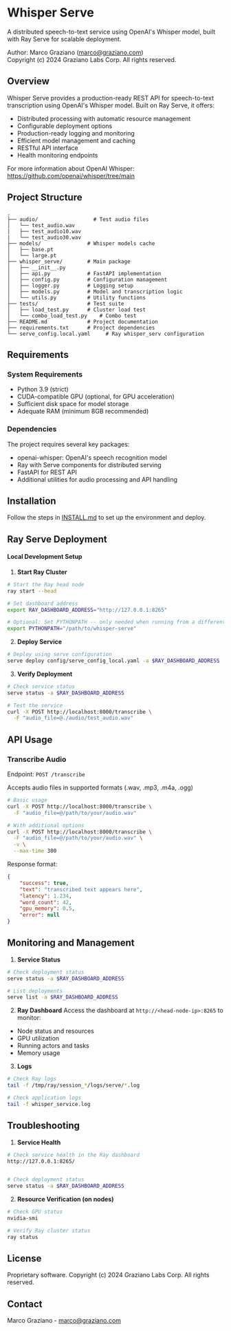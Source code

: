 # Whisper Serve

A distributed speech-to-text service using OpenAI's Whisper model, built with Ray Serve for scalable deployment.

Author: Marco Graziano (marco@graziano.com)  
Copyright (c) 2024 Graziano Labs Corp. All rights reserved.

## Overview

Whisper Serve provides a production-ready REST API for speech-to-text transcription using OpenAI's Whisper model. Built on Ray Serve, it offers:
- Distributed processing with automatic resource management
- Configurable deployment options
- Production-ready logging and monitoring
- Efficient model management and caching
- RESTful API interface
- Health monitoring endpoints

For more information about OpenAI Whisper:
https://github.com/openai/whisper/tree/main

## Project Structure

```
.
├── audio/                  # Test audio files
│   └── test_audio.wav
|   ├── test_audio10.wav
|   └── test_audio30.wav 
├── models/               # Whisper models cache 
│   ├── base.pt           
│   └── large.pt         
├── whisper_serve/        # Main package
│   ├── __init__.py
│   ├── api.py            # FastAPI implementation
│   ├── config.py         # Configuration management
│   ├── logger.py         # Logging setup
│   ├── models.py         # Model and transcription logic
│   └── utils.py          # Utility functions
├── tests/                # Test suite
│   ├── load_test.py      # Cluster load test
│   └── combo_load_test.py    # Combo test
├── README.md             # Project documentation
├── requirements.txt      # Project dependencies
└── serve_config.local.yaml     # Ray whisper_serv configuration
```

## Requirements

### System Requirements
- Python 3.9 (strict)
- CUDA-compatible GPU (optional, for GPU acceleration)
- Sufficient disk space for model storage
- Adequate RAM (minimum 8GB recommended)

### Dependencies
The project requires several key packages:
- openai-whisper: OpenAI's speech recognition model
- Ray with Serve components for distributed serving
- FastAPI for REST API
- Additional utilities for audio processing and API handling

## Installation
Follow the steps in [INSTALL.md](INSTALL.md) to set up the environment and deploy.

## Ray Serve Deployment

#### Local Development Setup

1. **Start Ray Cluster**
```bash
# Start the Ray head node
ray start --head

# Set dashboard address
export RAY_DASHBOARD_ADDRESS="http://127.0.0.1:8265"

# Optional: Set PYTHONPATH -- only needed when running from a different directory
export PYTHONPATH="/path/to/whisper-serve"
```

2. **Deploy Service**
```bash
# Deploy using serve configuration
serve deploy config/serve_config_local.yaml -a $RAY_DASHBOARD_ADDRESS
```

3. **Verify Deployment**
```bash
# Check service status
serve status -a $RAY_DASHBOARD_ADDRESS

# Test the service
curl -X POST http://localhost:8000/transcribe \
  -F "audio_file=@./audio/test_audio.wav"
```


## API Usage

### Transcribe Audio
Endpoint: `POST /transcribe`

Accepts audio files in supported formats (.wav, .mp3, .m4a, .ogg)

```bash
# Basic usage
curl -X POST http://localhost:8000/transcribe \
  -F "audio_file=@/path/to/your/audio.wav"

# With additional options
curl -X POST http://localhost:8000/transcribe \
  -F "audio_file=@/path/to/your/audio.wav" \
  -v \
  --max-time 300
```

Response format:
```json
{
    "success": true,
    "text": "transcribed text appears here",
    "latency": 1.234,
    "word_count": 42,
    "gpu_memory": 0.5,
    "error": null
}
```


## Monitoring and Management

1. **Service Status**
```bash
# Check deployment status
serve status -a $RAY_DASHBOARD_ADDRESS

# List deployments
serve list -a $RAY_DASHBOARD_ADDRESS
```

2. **Ray Dashboard**
Access the dashboard at `http://<head-node-ip>:8265` to monitor:
- Node status and resources
- GPU utilization
- Running actors and tasks
- Memory usage

3. **Logs**
```bash
# Check Ray logs
tail -f /tmp/ray/session_*/logs/serve/*.log

# Check application logs
tail -f whisper_service.log
```

## Troubleshooting

1. **Service Health**
```bash
# Check service health in the Ray dashboard
http://127.0.0.1:8265/


# Check deployment status
serve status -a $RAY_DASHBOARD_ADDRESS
```

2. **Resource Verification (on nodes)**
```bash
# Check GPU status
nvidia-smi

# Verify Ray cluster status
ray status
```

## License

Proprietary software. Copyright (c) 2024 Graziano Labs Corp. All rights reserved.

## Contact

Marco Graziano - marco@graziano.com

